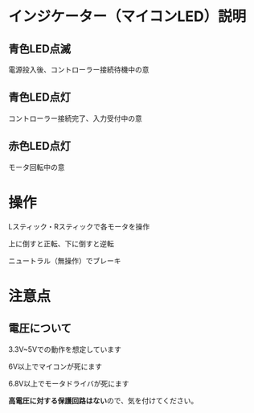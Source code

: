 # インジケーター（マイコンLED）説明
## 青色LED点滅
電源投入後、コントローラー接続待機中の意
## 青色LED点灯
コントローラー接続完了、入力受付中の意
## 赤色LED点灯
モータ回転中の意

# 操作
Lスティック・Rスティックで各モータを操作

上に倒すと正転、下に倒すと逆転

ニュートラル（無操作）でブレーキ

# 注意点
## 電圧について
3.3V~5Vでの動作を想定しています

6V以上でマイコンが死にます

6.8V以上でモータドライバが死にます

**高電圧に対する保護回路はない**ので、気を付けてください。